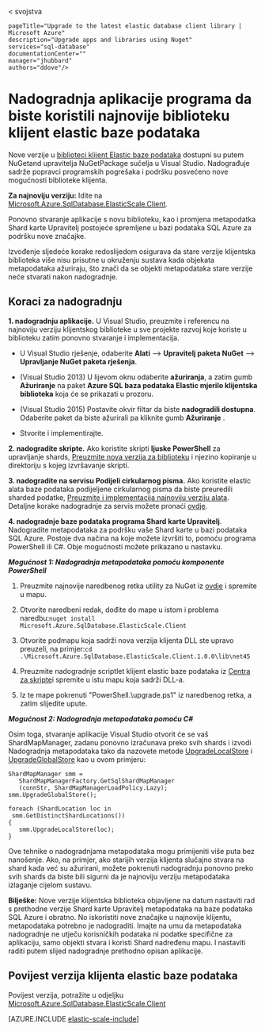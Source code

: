 < svojstva
    
    pageTitle="Upgrade to the latest elastic database client library | Microsoft Azure" 
    description="Upgrade apps and libraries using Nuget" 
    services="sql-database" 
    documentationCenter="" 
    manager="jhubbard" 
    authors="ddove"/>

<tags 
    ms.service="sql-database" 
    ms.workload="sql-database" 
    ms.tgt_pltfrm="na" 
    ms.devlang="na" 
    ms.topic="article" 
    ms.date="05/27/2016" 
    ms.author="ddove" />

# <a name="upgrade-an-app-to-use-the-latest-elastic-database-client-library"></a>Nadogradnja aplikacije programa da biste koristili najnovije biblioteku klijent elastic baze podataka

Nove verzije u [biblioteci klijent Elastic baze podataka](sql-database-elastic-database-client-library.md) dostupni su putem NuGetand upravitelja NuGetPackage sučelja u Visual Studio. Nadograđuje sadrže popravci programskih pogrešaka i podršku posvećeno nove mogućnosti biblioteke klijenta.

**Za najnoviju verziju:** Idite na [Microsoft.Azure.SqlDatabase.ElasticScale.Client](https://www.nuget.org/packages/Microsoft.Azure.SqlDatabase.ElasticScale.Client/).

Ponovno stvaranje aplikacije s novu biblioteku, kao i promjena metapodatka Shard karte Upravitelj postojeće spremljene u bazi podataka SQL Azure za podršku nove značajke.

Izvođenje sljedeće korake redoslijedom osigurava da stare verzije klijentska biblioteka više nisu prisutne u okruženju sustava kada objekata metapodataka ažuriraju, što znači da se objekti metapodataka stare verzije neće stvarati nakon nadogradnje.   

## <a name="upgrade-steps"></a>Koraci za nadogradnju

**1. nadogradnju aplikacije.** U Visual Studio, preuzmite i referencu na najnoviju verziju klijentskog biblioteke u sve projekte razvoj koje koriste u biblioteku zatim ponovno stvaranje i implementacija. 

 * U Visual Studio rješenje, odaberite **Alati** --> **Upravitelj paketa NuGet** -->  **Upravljanje NuGet paketa rješenja**. 
 * (Visual Studio 2013) U lijevom oknu odaberite **ažuriranja**, a zatim gumb **Ažuriranje** na paket **Azure SQL baza podataka Elastic mjerilo klijentska biblioteka** koja će se prikazati u prozoru.
 * (Visual Studio 2015) Postavite okvir filtar da biste **nadogradili dostupna**. Odaberite paket da biste ažurirali pa kliknite gumb **Ažuriranje** .
    
 
 * Stvorite i implementirajte. 

**2. nadogradite skripte.** Ako koristite skripti **ljuske PowerShell** za upravljanje shards, [Preuzmite nova verzija za biblioteku](https://www.nuget.org/packages/Microsoft.Azure.SqlDatabase.ElasticScale.Client/) i njezino kopiranje u direktoriju s kojeg izvršavanje skripti. 

**3. nadogradite na servisu Podijeli cirkularnog pisma.** Ako koristite elastic alata baze podataka podijeljene cirkularnog pisma da biste preuredili sharded podatke, [Preuzmite i implementacija najnoviju verziju alata](https://www.nuget.org/packages/Microsoft.Azure.SqlDatabase.ElasticScale.Service.SplitMerge/). Detaljne korake nadogradnje za servis možete pronaći [ovdje](sql-database-elastic-scale-overview-split-and-merge.md). 

**4. nadogradnje baze podataka programa Shard karte Upravitelj**. Nadogradite metapodataka za podršku vaše Shard karte u bazi podataka SQL Azure.  Postoje dva načina na koje možete izvršiti to, pomoću programa PowerShell ili C#. Obje mogućnosti možete prikazano u nastavku.

***Mogućnost 1: Nadogradnja metapodataka pomoću komponente PowerShell***

1. Preuzmite najnovije naredbenog retka utility za NuGet iz [ovdje](http://nuget.org/nuget.exe) i spremite u mapu. 

2. Otvorite naredbeni redak, dođite do mape u istom i problema naredbu:`nuget install Microsoft.Azure.SqlDatabase.ElasticScale.Client`

3. Otvorite podmapu koja sadrži nova verzija klijenta DLL ste upravo preuzeli, na primjer:`cd .\Microsoft.Azure.SqlDatabase.ElasticScale.Client.1.0.0\lib\net45`

4. Preuzmite nadogradnje scriptlet klijent elastic baze podataka iz [Centra za skripte](https://gallery.technet.microsoft.com/scriptcenter/Azure-SQL-Database-Elastic-6442e6a9)i spremite u istu mapu koja sadrži DLL-a.

5. Iz te mape pokrenuti "PowerShell.\upgrade.ps1" iz naredbenog retka, a zatim slijedite upute.
 
***Mogućnost 2: Nadogradnja metapodataka pomoću C#***

Osim toga, stvaranje aplikacije Visual Studio otvorit će se vaš ShardMapManager, zadanu ponovno izračunava preko svih shards i izvodi Nadogradnja metapodataka tako da nazovete metode [UpgradeLocalStore](https://msdn.microsoft.com/library/azure/microsoft.azure.sqldatabase.elasticscale.shardmanagement.shardmapmanager.upgradelocalstore.aspx) i [UpgradeGlobalStore](https://msdn.microsoft.com/library/azure/microsoft.azure.sqldatabase.elasticscale.shardmanagement.shardmapmanager.upgradeglobalstore.aspx) kao u ovom primjeru: 

    ShardMapManager smm =
       ShardMapManagerFactory.GetSqlShardMapManager
       (connStr, ShardMapManagerLoadPolicy.Lazy); 
    smm.UpgradeGlobalStore(); 
    
    foreach (ShardLocation loc in
     smm.GetDistinctShardLocations()) 
    {   
       smm.UpgradeLocalStore(loc); 
    } 

Ove tehnike o nadogradnjama metapodataka mogu primijeniti više puta bez nanošenje. Ako, na primjer, ako starijih verzija klijenta slučajno stvara na shard kada već su ažurirani, možete pokrenuti nadogradnju ponovno preko svih shards da biste bili sigurni da je najnoviju verziju metapodataka izlaganje cijelom sustavu. 

**Bilješke:**  Nove verzije klijentska biblioteka objavljene na datum nastaviti rad s prethodne verzije Shard karte Upravitelj metapodataka na baze podataka SQL Azure i obratno.   No iskoristiti nove značajke u najnovije klijentu, metapodataka potrebno je nadograditi.   Imajte na umu da metapodataka nadogradnje ne utječu korisničkih podataka ni podatke specifične za aplikaciju, samo objekti stvara i koristi Shard nadređenu mapu.  I nastaviti raditi putem slijed nadogradnje prethodno opisan aplikacije. 

## <a name="elastic-database-client-version-history"></a>Povijest verzija klijenta elastic baze podataka 

Povijest verzija, potražite u odjeljku [Microsoft.Azure.SqlDatabase.ElasticScale.Client](https://www.nuget.org/packages/Microsoft.Azure.SqlDatabase.ElasticScale.Client/)


[AZURE.INCLUDE [elastic-scale-include](../../includes/elastic-scale-include.md)]  


<!--Image references-->
[1]:./media/sql-database-elastic-scale-upgrade-client-library/nuget-upgrade.png
 